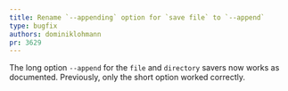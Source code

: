 ```yaml
---
title: Rename `--appending` option for `save file` to `--append`
type: bugfix
authors: dominiklohmann
pr: 3629
---
```


The long option `--append` for the `file` and `directory` savers now works as
documented. Previously, only the short option worked correctly.
